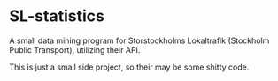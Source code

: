 # SL-statistics
A small data mining program for Storstockholms Lokaltrafik (Stockholm Public Transport), utilizing their API.

This is just a small side project, so their may be some shitty code.
